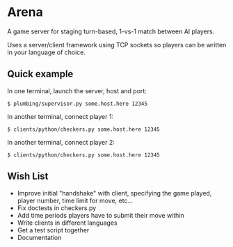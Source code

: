 # Arena

A game server for staging turn-based, 1-vs-1 match between AI players.

Uses a server/client framework using TCP sockets so players can be written in your language of choice.

## Quick example

In one terminal, launch the server, host and port:

`$ plumbing/supervisor.py some.host.here 12345`

In another terminal, connect player 1:

`$ clients/python/checkers.py some.host.here 12345`

In another terminal, connect player 2:

`$ clients/python/checkers.py some.host.here 12345`

## Wish List
* Improve initial "handshake" with client, specifying the game played, player number, time limit for move, etc...
* Fix doctests in checkers.py
* Add time periods players have to submit their move within
* Write clients in different languages
* Get a test script together
* Documentation
